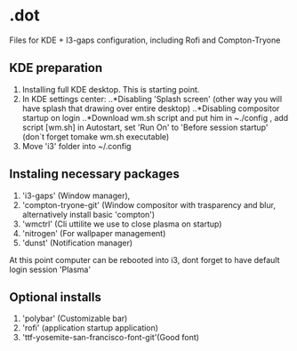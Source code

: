 # .dot
Files for KDE + I3-gaps configuration, including Rofi and Compton-Tryone

## KDE preparation
1. Installing full KDE desktop. This is starting point.
2. In KDE settings center:
    ..*Disabling 'Splash screen' (other way you will have splash that drawing over entire desktop)
    ..*Disabling compositor startup on login
    ..*Download wm.sh script and put him in ~./config , add script [wm.sh] in Autostart, set 'Run On' to 'Before session startup' (don`t forget tomake wm.sh executable)
3. Move 'i3' folder into ~/.config

## Instaling necessary packages
1. 'i3-gaps' (Window manager), 
2. 'compton-tryone-git' (Window compositor with trasparency and blur, alternatively install basic 'compton')
3. 'wmctrl' (Cli uttilite we use to close plasma on startup)
4. 'nitrogen' (For wallpaper management)
5. 'dunst' (Notification manager)

At this point computer can be rebooted into i3, dont forget to have default login session 'Plasma' 

## Optional installs
1. 'polybar' (Customizable bar)
2. 'rofi' (application startup application)
3. 'ttf-yosemite-san-francisco-font-git'(Good font)

